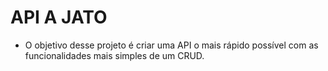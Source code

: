 # API A JATO

- O objetivo desse projeto é criar uma API o mais rápido possível com as funcionalidades mais simples de um CRUD.
